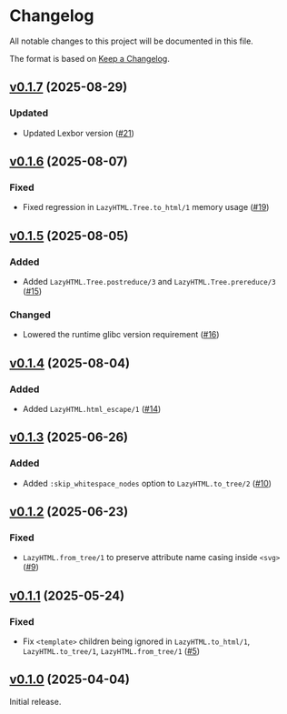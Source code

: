 # Changelog

All notable changes to this project will be documented in this file.

The format is based on [Keep a Changelog](https://keepachangelog.com/en/1.0.0/).

## [v0.1.7](https://github.com/dashbitco/lazy_html/tree/v0.1.7) (2025-08-29)

### Updated

- Updated Lexbor version ([#21](https://github.com/dashbitco/lazy_html/pull/21))

## [v0.1.6](https://github.com/dashbitco/lazy_html/tree/v0.1.6) (2025-08-07)

### Fixed

- Fixed regression in `LazyHTML.Tree.to_html/1` memory usage ([#19](https://github.com/dashbitco/lazy_html/pull/19))

## [v0.1.5](https://github.com/dashbitco/lazy_html/tree/v0.1.5) (2025-08-05)

### Added

- Added `LazyHTML.Tree.postreduce/3` and `LazyHTML.Tree.prereduce/3` ([#15](https://github.com/dashbitco/lazy_html/pull/15))

### Changed

- Lowered the runtime glibc version requirement ([#16](https://github.com/dashbitco/lazy_html/pull/16))

## [v0.1.4](https://github.com/dashbitco/lazy_html/tree/v0.1.4) (2025-08-04)

### Added

- Added `LazyHTML.html_escape/1` ([#14](https://github.com/dashbitco/lazy_html/pull/14))

## [v0.1.3](https://github.com/dashbitco/lazy_html/tree/v0.1.3) (2025-06-26)

### Added

- Added `:skip_whitespace_nodes` option to `LazyHTML.to_tree/2` ([#10](https://github.com/dashbitco/lazy_html/pull/10))

## [v0.1.2](https://github.com/dashbitco/lazy_html/tree/v0.1.2) (2025-06-23)

### Fixed

- `LazyHTML.from_tree/1` to preserve attribute name casing inside `<svg>` ([#9](https://github.com/dashbitco/lazy_html/pull/9))

## [v0.1.1](https://github.com/dashbitco/lazy_html/tree/v0.1.1) (2025-05-24)

### Fixed

- Fix `<template>` children being ignored in `LazyHTML.to_html/1`, `LazyHTML.to_tree/1`, `LazyHTML.from_tree/1` ([#5](https://github.com/dashbitco/lazy_html/pull/5))

## [v0.1.0](https://github.com/dashbitco/lazy_html/tree/v0.1.0) (2025-04-04)

Initial release.
